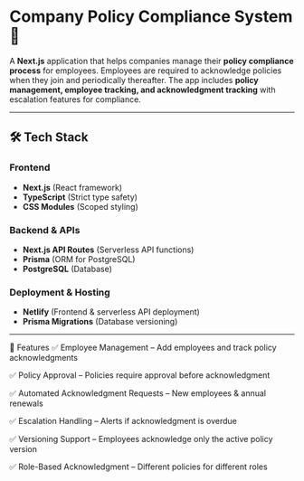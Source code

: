# **Company Policy Compliance System** 🚀  

A **Next.js** application that helps companies manage their **policy compliance process** for employees. Employees are required to acknowledge policies when they join and periodically thereafter. The app includes **policy management, employee tracking, and acknowledgment tracking** with escalation features for compliance.  

---

## **🛠️ Tech Stack**
### **Frontend**
- **Next.js** (React framework)  
- **TypeScript** (Strict type safety)  
- **CSS Modules** (Scoped styling)  

### **Backend & APIs**
- **Next.js API Routes** (Serverless API functions)  
- **Prisma** (ORM for PostgreSQL)  
- **PostgreSQL** (Database)  

### **Deployment & Hosting**
- **Netlify** (Frontend & serverless API deployment)  
- **Prisma Migrations** (Database versioning)  

---

📌 Features
✅ Employee Management – Add employees and track policy acknowledgments

✅ Policy Approval – Policies require approval before acknowledgment

✅ Automated Acknowledgment Requests – New employees & annual renewals

✅ Escalation Handling – Alerts if acknowledgment is overdue

✅ Versioning Support – Employees acknowledge only the active policy version

✅ Role-Based Acknowledgment – Different policies for different roles
